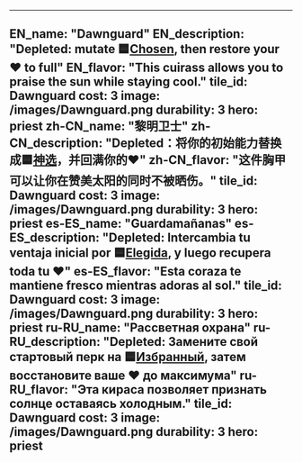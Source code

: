 ---

EN_name: "Dawnguard"
EN_description: "Depleted: mutate 🟦<a href = '../en/unknown_type000#PerkPriestess'>Chosen</a>, then restore your ❤️ to full"
EN_flavor: "This cuirass allows you to praise the sun while staying cool."
tile_id: Dawnguard
cost: 3
image: /images/Dawnguard.png
durability: 3
hero: priest
zh-CN_name: "黎明卫士"
zh-CN_description: "Depleted：将你的初始能力替换成🟦<a href = '../zh_cn/unknown_type000#PerkPriestess'>神选</a>，并回满你的❤️"
zh-CN_flavor: "这件胸甲可以让你在赞美太阳的同时不被晒伤。"
tile_id: Dawnguard
cost: 3
image: /images/Dawnguard.png
durability: 3
hero: priest
es-ES_name: "Guardamañanas"
es-ES_description: "Depleted: Intercambia tu ventaja inicial por 🟦<a href = '../es_es/unknown_type000#PerkPriestess'>Elegida</a>, y luego recupera toda tu ❤️"
es-ES_flavor: "Esta coraza te mantiene fresco mientras adoras al sol."
tile_id: Dawnguard
cost: 3
image: /images/Dawnguard.png
durability: 3
hero: priest
ru-RU_name: "Рассветная охрана"
ru-RU_description: "Depleted: Замените свой стартовый перк на 🟦<a href = '../ru_ru/unknown_type000#PerkPriestess'>Избранный</a>, затем восстановите ваше ❤️ до максимума"
ru-RU_flavor: "Эта кираса позволяет признать солнце оставаясь холодным."
tile_id: Dawnguard
cost: 3
image: /images/Dawnguard.png
durability: 3
hero: priest
---
